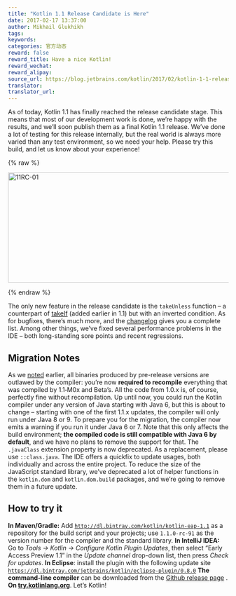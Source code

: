 ```yaml
---
title: "Kotlin 1.1 Release Candidate is Here"
date: 2017-02-17 13:37:00
author: Mikhail Glukhikh
tags:
keywords:
categories: 官方动态
reward: false
reward_title: Have a nice Kotlin!
reward_wechat:
reward_alipay:
source_url: https://blog.jetbrains.com/kotlin/2017/02/kotlin-1-1-release-candidate-is-here/
translator:
translator_url:
---
```


As of today, Kotlin 1.1 has finally reached the release candidate stage. This means that most of our development work is done, we’re happy with the results, and we’ll soon publish them as a final Kotlin 1.1 release. We’ve done a lot of testing for this release internally, but the real world is always more varied than any test environment, so we need your help. Please try this build, and let us know about your experience!

{% raw %}
<p><img alt="11RC-01" class="alignnone size-full wp-image-4599" height="251" src="https://d3nmt5vlzunoa1.cloudfront.net/kotlin/files/2017/02/11RC-01.png" width="1300"/><br/>
<span id="more-4589"></span></p>
{% endraw %}

The only new feature in the release candidate is the <code>takeUnless</code> function – a counterpart of [takeIf](https://kotlinlang.org/docs/reference/whatsnew11.html#takeif-and-also) (added earlier in 1.1) but with an inverted condition. As for bugfixes, there’s much more, and the [changelog](https://github.com/JetBrains/kotlin/blob/1.1-rc/ChangeLog.md) gives you a complete list. Among other things, we’ve fixed several performance problems in the IDE – both long-standing sore points and recent regressions.
## Migration Notes

As we [noted](https://blog.jetbrains.com/kotlin/2017/01/kotlin-1-1-beta-is-here/) earlier, all binaries produced by pre-release versions are outlawed by the compiler: you’re now <b>required to recompile</b> everything that was compiled by 1.1‑M0x and Beta’s. All the code from 1.0.x is, of course, perfectly fine without recompilation.
Up until now, you could run the Kotlin compiler under any version of Java starting with Java 6, but this is about to change – starting with one of the first 1.1.x updates, the compiler will only run under Java 8 or 9. To prepare you for the migration, the compiler now emits a warning if you run it under Java 6 or 7. Note that this only affects the build environment; <b>the compiled code is still compatible with Java 6 by default</b>, and we have no plans to remove the support for that.
The <code>.javaClass</code> extension property is now deprecated. As a replacement, please use <code>::class.java</code>. The IDE offers a quickfix to update usages, both individually and across the entire project.
To reduce the size of the JavaScript standard library, we’ve deprecated a lot of helper functions in the <code>kotlin.dom</code> and <code>kotlin.dom.build</code> packages, and we’re going to remove them in a future update.
## How to try it

<b>In Maven/Gradle:</b> Add <code>http://dl.bintray.com/kotlin/kotlin-eap-1.1</code> as a repository for the build script and your projects; use <code>1.1.0-rc-91</code> as the version number for the compiler and the standard library.
<b>In IntelliJ IDEA:</b> Go to <i>Tools → Kotlin → Configure Kotlin Plugin Updates</i>, then select “Early Access Preview 1.1” in the <i>Update channel</i> drop-down list, then press <i>Check for updates</i>.
<strong>In Eclipse</strong>: install the plugin with the following update site<br/>
<code>https://dl.bintray.com/jetbrains/kotlin/eclipse-plugin/0.8.0</code>
<strong>The command-line compiler</strong> can be downloaded from the [Github release page](https://github.com/JetBrains/kotlin/releases/tag/v1.1-rc) .
<b>On <a href="http://try.kotlinlang.org/">try.kotlinlang.org</a></b>.
Let’s Kotlin!
